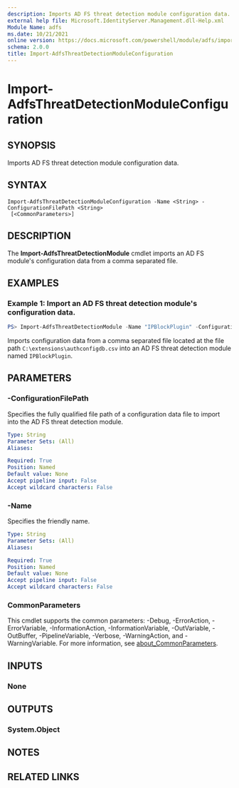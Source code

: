 ```yaml
---
description: Imports AD FS threat detection module configuration data.
external help file: Microsoft.IdentityServer.Management.dll-Help.xml
Module Name: adfs
ms.date: 10/21/2021
online version: https://docs.microsoft.com/powershell/module/adfs/import-adfsthreatdetectionmoduleconfiguration?view=windowsserver2022-ps&wt.mc_id=ps-gethelp
schema: 2.0.0
title: Import-AdfsThreatDetectionModuleConfiguration
---
```


# Import-AdfsThreatDetectionModuleConfiguration

## SYNOPSIS
Imports AD FS threat detection module configuration data.

## SYNTAX

```
Import-AdfsThreatDetectionModuleConfiguration -Name <String> -ConfigurationFilePath <String>
 [<CommonParameters>]
```

## DESCRIPTION
The **Import-AdfsThreatDetectionModule** cmdlet imports an AD FS module's configuration data from a
comma separated file.

## EXAMPLES

### Example 1: Import an AD FS threat detection module's configuration data.
```powershell
PS> Import-AdfsThreatDetectionModule -Name "IPBlockPlugin" -ConfigurationFilePath "C:\extensions\authconfigdb.csv"
```

Imports configuration data from a comma separated file located at the file path
`C:\extensions\authconfigdb.csv` into an AD FS threat detection module named `IPBlockPlugin`.

## PARAMETERS

### -ConfigurationFilePath
Specifies the fully qualified file path of a configuration data file to import into the AD FS threat
detection module.

```yaml
Type: String
Parameter Sets: (All)
Aliases:

Required: True
Position: Named
Default value: None
Accept pipeline input: False
Accept wildcard characters: False
```

### -Name
Specifies the friendly name.

```yaml
Type: String
Parameter Sets: (All)
Aliases:

Required: True
Position: Named
Default value: None
Accept pipeline input: False
Accept wildcard characters: False
```

### CommonParameters
This cmdlet supports the common parameters: -Debug, -ErrorAction, -ErrorVariable,
-InformationAction, -InformationVariable, -OutVariable, -OutBuffer, -PipelineVariable, -Verbose,
-WarningAction, and -WarningVariable. For more information, see
[about_CommonParameters](https://go.microsoft.com/fwlink/?LinkID=113216).

## INPUTS

### None

## OUTPUTS

### System.Object
## NOTES

## RELATED LINKS
